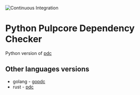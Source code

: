 ![Continuous Integration](https://github.com/fao89/pypdc/workflows/Continuous%20Integration/badge.svg)

# Python Pulpcore Dependency Checker

Python version of [pdc](https://github.com/fao89/pdc)

## Other languages versions
* golang - [gopdc](https://github.com/fao89/gopdc)
* rust - [pdc](https://github.com/fao89/pdc)
